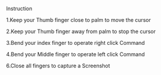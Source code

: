 Instruction

1.Keep your Thumb finger close to palm to move the cursor 

2.Keep your Thumb finger away from palm to stop the cursor 

3.Bend your index finger to operate right click Command 

4.Bend your Middle finger to operate left click Command 

6.Close all fingers to capture a Screenshot 
